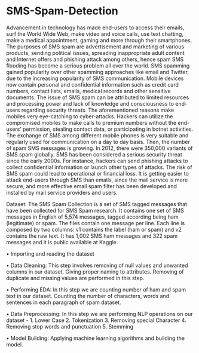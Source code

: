 # SMS-Spam-Detection

Advancement in technology has made end-users to access their emails, surf the World Wide Web, make video and voice calls, use text chatting, make a medical appointment, gaming and more through their smartphones. The purposes of SMS spam are advertisement and marketing of various products, sending political issues, spreading inappropriate adult content and Internet offers and phishing attack among others, hence spam SMS flooding has become a serious problem all over the world. SMS spamming gained popularity over other spamming approaches like email and Twitter, due to the increasing popularity of SMS communication. Mobile devices now contain personal and confidential information such as credit card numbers, contact lists, emails, medical records and other sensitive documents. The issue of SMS spam can be attributed to limited resources and processing power and lack of knowledge and consciousness to end-users regarding security threats. The aforementioned reasons make mobiles very eye-catching to cyber-attacks. Hackers can utilize the compromised mobiles to make calls to premium numbers without the end-users’ permission, stealing contact data, or participating in botnet activities.
The exchange of SMS among different mobile phones is very suitable and regularly used for communication on a day to day basis. Then, the number of spam SMS messages is growing. In 2012, there were 350,000 variants of SMS spam globally. SMS has been considered a serious security threat since the early 2000s. For instance, hackers can send phishing attacks to collect confidential information or launch other types of attacks. The risk of SMS spam could lead to operational or financial loss. It is getting easier to attack end-users through SMS than emails, since the mail service is more secure, and more effective email spam filter has been developed and installed by mail service providers and users.

Dataset:
The SMS Spam Collection is a set of SMS tagged messages that have been collected for SMS Spam research. It contains one set of SMS messages in English of 5,574 messages, tagged according being ham (legitimate) or spam. The files contain one message per line. Each line is composed by two columns: v1 contains the label (ham or spam) and v2 contains the raw text.  It has 1,002 SMS ham messages and 322 spam messages and it is public available at Kaggle.

•	Importing and reading the dataset

•	Data Cleaning: This step involves removing of null values and unwanted columns in our dataset. Giving proper naming to attributes. Removing of duplicate and missing values are performed in this step.

•	Performing EDA: In this step we are counting number of ham and spam text in our dataset. Counting the number of characters, words and sentences in each paragraph of spam dataset.

•	Data Preprocessing: In this step we are performing NLP operations on our dataset - 1. Lower Case 
                         2. Tokenization
                         3. Removing special Character 
                         4. Removing stop words and punctuation 
                         5. Stemming

•	Model Building: Applying machine learning algorithms and building the model.
